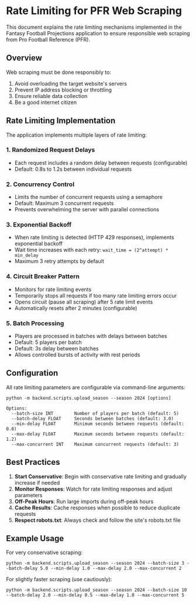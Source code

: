 # Rate Limiting for PFR Web Scraping

This document explains the rate limiting mechanisms implemented in the Fantasy Football Projections application to ensure responsible web scraping from Pro Football Reference (PFR).

## Overview

Web scraping must be done responsibly to:
1. Avoid overloading the target website's servers
2. Prevent IP address blocking or throttling
3. Ensure reliable data collection
4. Be a good internet citizen

## Rate Limiting Implementation

The application implements multiple layers of rate limiting:

### 1. Randomized Request Delays

- Each request includes a random delay between requests (configurable)
- Default: 0.8s to 1.2s between individual requests

### 2. Concurrency Control

- Limits the number of concurrent requests using a semaphore
- Default: Maximum 3 concurrent requests
- Prevents overwhelming the server with parallel connections

### 3. Exponential Backoff

- When rate limiting is detected (HTTP 429 responses), implements exponential backoff
- Wait time increases with each retry: `wait_time = (2^attempt) * min_delay`
- Maximum 3 retry attempts by default

### 4. Circuit Breaker Pattern

- Monitors for rate limiting events
- Temporarily stops all requests if too many rate limiting errors occur
- Opens circuit (pause all scraping) after 5 rate limit events
- Automatically resets after 2 minutes (configurable)

### 5. Batch Processing

- Players are processed in batches with delays between batches
- Default: 5 players per batch
- Default: 3s delay between batches
- Allows controlled bursts of activity with rest periods

## Configuration

All rate limiting parameters are configurable via command-line arguments:

```
python -m backend.scripts.upload_season --season 2024 [options]

Options:
  --batch-size INT        Number of players per batch (default: 5)
  --batch-delay FLOAT     Seconds between batches (default: 3.0)
  --min-delay FLOAT       Minimum seconds between requests (default: 0.8)
  --max-delay FLOAT       Maximum seconds between requests (default: 1.2)
  --max-concurrent INT    Maximum concurrent requests (default: 3)
```

## Best Practices

1. **Start Conservative**: Begin with conservative rate limiting and gradually increase if needed
2. **Monitor Responses**: Watch for rate limiting responses and adjust parameters
3. **Off-Peak Hours**: Run large imports during off-peak hours
4. **Cache Results**: Cache responses when possible to reduce duplicate requests
5. **Respect robots.txt**: Always check and follow the site's robots.txt file

## Example Usage

For very conservative scraping:
```
python -m backend.scripts.upload_season --season 2024 --batch-size 3 --batch-delay 5.0 --min-delay 1.0 --max-delay 2.0 --max-concurrent 2
```

For slightly faster scraping (use cautiously):
```
python -m backend.scripts.upload_season --season 2024 --batch-size 10 --batch-delay 2.0 --min-delay 0.5 --max-delay 1.0 --max-concurrent 5
```